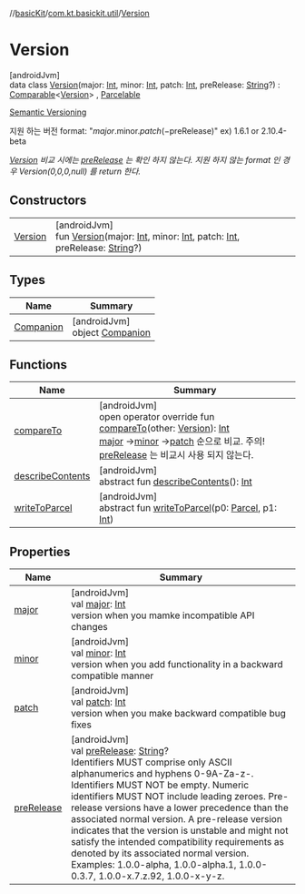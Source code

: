 //[basicKit](../../../index.md)/[com.kt.basickit.util](../index.md)/[Version](index.md)

# Version

[androidJvm]\
data class [Version](index.md)(major: [Int](https://kotlinlang.org/api/latest/jvm/stdlib/kotlin/-int/index.html), minor: [Int](https://kotlinlang.org/api/latest/jvm/stdlib/kotlin/-int/index.html), patch: [Int](https://kotlinlang.org/api/latest/jvm/stdlib/kotlin/-int/index.html), preRelease: [String](https://kotlinlang.org/api/latest/jvm/stdlib/kotlin/-string/index.html)?) : [Comparable](https://kotlinlang.org/api/latest/jvm/stdlib/kotlin/-comparable/index.html)&lt;[Version](index.md)&gt; , [Parcelable](https://developer.android.com/reference/kotlin/android/os/Parcelable.html)

[Semantic Versioning](https://semver.org/)

지원 하는 버전 format: "$major.$minor.$patch(-$preRelease)" ex) 1.6.1 or 2.10.4-beta

<em>[Version](index.md) 비교 시에는 [preRelease](pre-release.md) 는 확인 하지 않는다. 지원 하지 않는 format 인 경우 Version(0,0,0,null) 를 return 한다.</em>

## Constructors

| | |
|---|---|
| [Version](-version.md) | [androidJvm]<br>fun [Version](-version.md)(major: [Int](https://kotlinlang.org/api/latest/jvm/stdlib/kotlin/-int/index.html), minor: [Int](https://kotlinlang.org/api/latest/jvm/stdlib/kotlin/-int/index.html), patch: [Int](https://kotlinlang.org/api/latest/jvm/stdlib/kotlin/-int/index.html), preRelease: [String](https://kotlinlang.org/api/latest/jvm/stdlib/kotlin/-string/index.html)?) |

## Types

| Name | Summary |
|---|---|
| [Companion](-companion/index.md) | [androidJvm]<br>object [Companion](-companion/index.md) |

## Functions

| Name | Summary |
|---|---|
| [compareTo](compare-to.md) | [androidJvm]<br>open operator override fun [compareTo](compare-to.md)(other: [Version](index.md)): [Int](https://kotlinlang.org/api/latest/jvm/stdlib/kotlin/-int/index.html)<br>[major](major.md) ->[minor](minor.md) ->[patch](patch.md) 순으로 비교. 주의! [preRelease](pre-release.md) 는 비교시 사용 되지 않는다. |
| [describeContents](index.md#-1578325224%2FFunctions%2F2043513891) | [androidJvm]<br>abstract fun [describeContents](index.md#-1578325224%2FFunctions%2F2043513891)(): [Int](https://kotlinlang.org/api/latest/jvm/stdlib/kotlin/-int/index.html) |
| [writeToParcel](index.md#-1754457655%2FFunctions%2F2043513891) | [androidJvm]<br>abstract fun [writeToParcel](index.md#-1754457655%2FFunctions%2F2043513891)(p0: [Parcel](https://developer.android.com/reference/kotlin/android/os/Parcel.html), p1: [Int](https://kotlinlang.org/api/latest/jvm/stdlib/kotlin/-int/index.html)) |

## Properties

| Name | Summary |
|---|---|
| [major](major.md) | [androidJvm]<br>val [major](major.md): [Int](https://kotlinlang.org/api/latest/jvm/stdlib/kotlin/-int/index.html)<br>version when you mamke incompatible API changes |
| [minor](minor.md) | [androidJvm]<br>val [minor](minor.md): [Int](https://kotlinlang.org/api/latest/jvm/stdlib/kotlin/-int/index.html)<br>version when you add functionality in a backward compatible manner |
| [patch](patch.md) | [androidJvm]<br>val [patch](patch.md): [Int](https://kotlinlang.org/api/latest/jvm/stdlib/kotlin/-int/index.html)<br>version when you make backward compatible bug fixes |
| [preRelease](pre-release.md) | [androidJvm]<br>val [preRelease](pre-release.md): [String](https://kotlinlang.org/api/latest/jvm/stdlib/kotlin/-string/index.html)?<br>Identifiers MUST comprise only ASCII alphanumerics and hyphens 0-9A-Za-z-. Identifiers MUST NOT be empty. Numeric identifiers MUST NOT include leading zeroes. Pre-release versions have a lower precedence than the associated normal version. A pre-release version indicates that the version is unstable and might not satisfy the intended compatibility requirements as denoted by its associated normal version. Examples: 1.0.0-alpha, 1.0.0-alpha.1, 1.0.0-0.3.7, 1.0.0-x.7.z.92, 1.0.0-x-y-z. |
